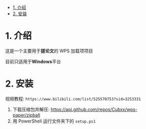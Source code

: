 -   [1. 介绍](#1-介绍)
-   [2. 安装](#2-安装)

# 1. 介绍

这是一个主要用于**搓论文**的 WPS 加载项项目

目前只适用于**Windows**平台

# 2. 安装

视频教程: `https://www.bilibili.com/list/525570753?sid=3253331`

1. 下载压缩包并解压: https://api.github.com/repos/Cubxx/wps-paper/zipball
2. 用 PowerShell 运行文件夹下的 `setup.ps1`
